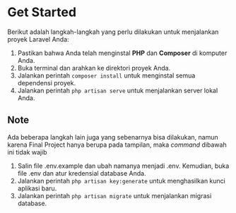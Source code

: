 # Get Started

Berikut adalah langkah-langkah yang perlu dilakukan untuk menjalankan proyek Laravel Anda:

1. Pastikan bahwa Anda telah menginstal **PHP** dan **Composer** di komputer Anda.
2. Buka terminal dan arahkan ke direktori proyek Anda.
3. Jalankan perintah `composer install` untuk menginstal semua dependensi proyek.
4. Jalankan perintah `php artisan serve` untuk menjalankan server lokal Anda.

## Note

Ada beberapa langkah lain juga yang sebenarnya bisa dilakukan, namun karena Final Project hanya berupa pada tampilan, maka _command_ dibawah ini tidak wajib

1. Salin file .env.example dan ubah namanya menjadi .env. Kemudian, buka file .env dan atur kredensial database Anda.
2. Jalankan perintah `php artisan key:generate` untuk menghasilkan kunci aplikasi baru.
3. Jalankan perintah `php artisan migrate` untuk menjalankan migrasi database.
